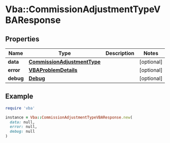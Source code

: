 # Vba::CommissionAdjustmentTypeVBAResponse

## Properties

| Name | Type | Description | Notes |
| ---- | ---- | ----------- | ----- |
| **data** | [**CommissionAdjustmentType**](CommissionAdjustmentType.md) |  | [optional] |
| **error** | [**VBAProblemDetails**](VBAProblemDetails.md) |  | [optional] |
| **debug** | [**Debug**](Debug.md) |  | [optional] |

## Example

```ruby
require 'vba'

instance = Vba::CommissionAdjustmentTypeVBAResponse.new(
  data: null,
  error: null,
  debug: null
)
```

